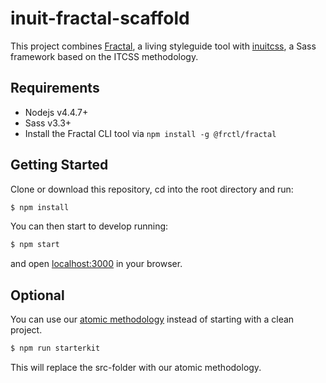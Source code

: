 # inuit-fractal-scaffold

This project combines [Fractal](http://fractal.build/), a living styleguide tool with [inuitcss](https://github.com/inuitcss/inuitcss), a Sass framework based on the ITCSS methodology.

## Requirements

* Nodejs v4.4.7+
* Sass v3.3+
* Install the Fractal CLI tool via `npm install -g @frctl/fractal`

## Getting Started

Clone or download this repository, cd into the root directory and run:

```bash
$ npm install
```

You can then start to develop running:

```bash
$ npm start
```

and open [localhost:3000](http://localhost:3000/) in your browser.


## Optional

You can use our [atomic methodology](https://github.com/zookee1/atomic-design-fractal-scaffold) instead of starting with a clean project.

```bash
$ npm run starterkit
```

This will replace the src-folder with our atomic methodology.
